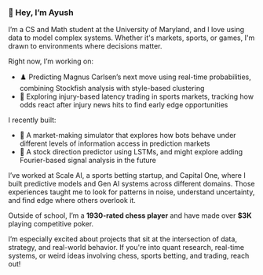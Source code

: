 ### 👋 Hey, I’m Ayush

I’m a CS and Math student at the University of Maryland, and I love using data to model complex systems. Whether it's markets, sports, or games, I'm drawn to environments where decisions matter.

Right now, I’m working on:

- ♟️ Predicting Magnus Carlsen’s next move using real-time probabilities, combining Stockfish analysis with style-based clustering
- 🏀 Exploring injury-based latency trading in sports markets, tracking how odds react after injury news hits to find early edge opportunities

I recently built:
- 🤖 A market-making simulator that explores how bots behave under different levels of information access in prediction markets
- 🧠 A stock direction predictor using LSTMs, and might explore adding Fourier-based signal analysis in the future

I’ve worked at Scale AI, a sports betting startup, and Capital One, where I built predictive models and Gen AI systems across different domains. Those experiences taught me to look for patterns in noise, understand uncertainty, and find edge where others overlook it.

Outside of school, I’m a **1930-rated chess player** and have made over **$3K** playing competitive poker.

I’m especially excited about projects that sit at the intersection of data, strategy, and real-world behavior. If you're into quant research, real-time systems, or weird ideas involving chess, sports betting, and trading, reach out!

